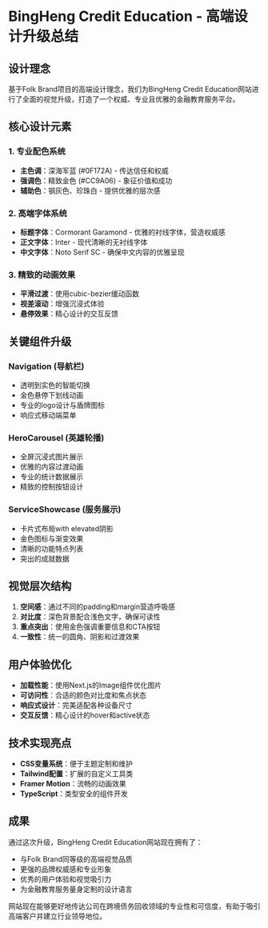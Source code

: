 # BingHeng Credit Education - 高端设计升级总结

## 设计理念

基于Folk Brand项目的高端设计理念，我们为BingHeng Credit Education网站进行了全面的视觉升级，打造了一个权威、专业且优雅的金融教育服务平台。

## 核心设计元素

### 1. 专业配色系统
- **主色调**：深海军蓝 (#0F172A) - 传达信任和权威
- **强调色**：精致金色 (#CC9A06) - 象征价值和成功
- **辅助色**：钢灰色、珍珠白 - 提供优雅的层次感

### 2. 高端字体系统
- **标题字体**：Cormorant Garamond - 优雅的衬线字体，营造权威感
- **正文字体**：Inter - 现代清晰的无衬线字体
- **中文字体**：Noto Serif SC - 确保中文内容的优雅呈现

### 3. 精致的动画效果
- **平滑过渡**：使用cubic-bezier缓动函数
- **视差滚动**：增强沉浸式体验
- **悬停效果**：精心设计的交互反馈

## 关键组件升级

### Navigation (导航栏)
- 透明到实色的智能切换
- 金色悬停下划线动画
- 专业的logo设计与盾牌图标
- 响应式移动端菜单

### HeroCarousel (英雄轮播)
- 全屏沉浸式图片展示
- 优雅的内容过渡动画
- 专业的统计数据展示
- 精致的控制按钮设计

### ServiceShowcase (服务展示)
- 卡片式布局with elevated阴影
- 金色图标与渐变效果
- 清晰的功能特点列表
- 突出的成就数据

## 视觉层次结构

1. **空间感**：通过不同的padding和margin营造呼吸感
2. **对比度**：深色背景配合浅色文字，确保可读性
3. **重点突出**：使用金色强调重要信息和CTA按钮
4. **一致性**：统一的圆角、阴影和过渡效果

## 用户体验优化

- **加载性能**：使用Next.js的Image组件优化图片
- **可访问性**：合适的颜色对比度和焦点状态
- **响应式设计**：完美适配各种设备尺寸
- **交互反馈**：精心设计的hover和active状态

## 技术实现亮点

- **CSS变量系统**：便于主题定制和维护
- **Tailwind配置**：扩展的自定义工具类
- **Framer Motion**：流畅的动画效果
- **TypeScript**：类型安全的组件开发

## 成果

通过这次升级，BingHeng Credit Education网站现在拥有了：
- 与Folk Brand同等级的高端视觉品质
- 更强的品牌权威感和专业形象
- 优秀的用户体验和视觉吸引力
- 为金融教育服务量身定制的设计语言

网站现在能够更好地传达公司在跨境债务回收领域的专业性和可信度，有助于吸引高端客户并建立行业领导地位。